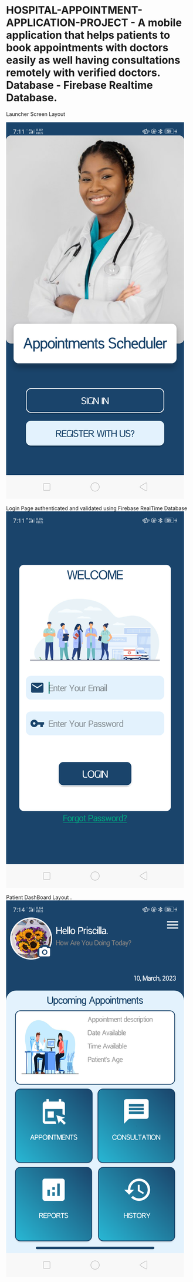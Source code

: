 # HOSPITAL-APPOINTMENT-APPLICATION-PROJECT - A mobile application that helps patients to book appointments with doctors easily as well having consultations remotely with verified doctors. Database - Firebase Realtime Database.
 
 Launcher Screen Layout
 
![Launcher Screen](https://github.com/Dalton-47/HOSPITAL-APPOINTMENT-APPLICATION-PROJECT/blob/master/image_one.png)


Login Page authenticated and validated using Firebase RealTime Database
![Login Page](https://github.com/Dalton-47/HOSPITAL-APPOINTMENT-APPLICATION-PROJECT/blob/master/image_two.png)

Patient DashBoard Layout
.
![Patient Dashboard](https://github.com/Dalton-47/HOSPITAL-APPOINTMENT-APPLICATION-PROJECT/blob/master/image_three.png)
